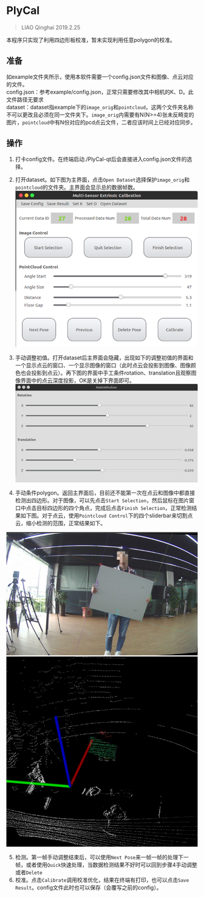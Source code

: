 # PlyCal
> LIAO Qinghai  2019.2.25


本程序只实现了利用四边形板校准，暂未实现利用任意polygon的校准。  

## 准备  
如example文件夹所示，使用本软件需要一个config.json文件和图像、点云对应的文件。  
config.json：参考example/config.json，正常只需要修改其中相机的K、D。此文件路径无要求  
dataset：dataset指example下的`image_orig`和`pointcloud`，这两个文件夹名称不可以更改且必须在同一文件夹下。`image_orig`内需要有N(N>=4)张未反畸变的图片，`pointcloud`中有N份对应的pcd点云文件，二者应该时间上已经对应同步。  

## 操作  
1. 打卡config文件。在终端启动./PlyCal-qt后会直接进入config.json文件的选择。 
2. 打开dataset。如下图为主界面，点击`Open Dataset`选择保护`image_orig`和`pointcloud`的文件夹。主界面会显示总的数据帧数。  
![main](./main.png)

3. 手动调整初值。打开dataset后主界面会隐藏，出现如下的调整初值的界面和一个显示点云的窗口、一个显示图像的窗口（此时点云会投影到图像、图像颜色也会投影到点云）。再下图的界面中手工条件rotation、translation且观察图像界面中的点云深度投影，OK是关掉下界面即可。
![init](./init.png)
4. 手动条件polygon。返回主界面后，目前还不能第一次在点云和图像中都直接检测出四边形。对于图像，可以先点击`Start Selection`，然后鼠标在图片窗口中点击目标四边形的四个角点，完成后点击`Finish Selection`，正常检测结果如下图。对于点云，使用`Pointcloud Control`下的四个sliderbar来切割点云，缩小检测的范围，正常结果如下。

![img](./img.jpg)
![pc](./pc.png)

5. 检测。第一帧手动调整结束后，可以使用`Next Pose`来一帧一帧的处理下一帧，或者使用`Quick`快速处理，当数据检测结果不好时可以回到步骤4手动调整或者`Delete`
6. 校准。点击`Calibrate`调用校准优化，结果在终端有打印，也可以点击`Save Result`。config文件此时也可以保存（会覆写之前的config）。